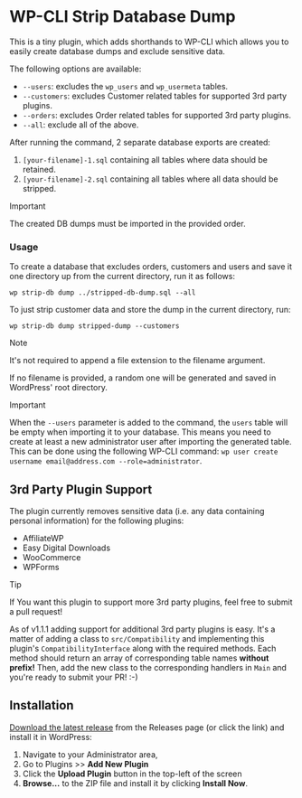 # WP-CLI Strip Database Dump

This is a tiny plugin, which adds shorthands to WP-CLI which allows you to easily create database dumps and exclude
sensitive data.

The following options are available:

- `--users`: excludes the `wp_users` and `wp_usermeta` tables.
- `--customers`: excludes Customer related tables for supported 3rd party plugins.
- `--orders`: excludes Order related tables for supported 3rd party plugins.
- `--all`: exclude all of the above.

After running the command, 2 separate database exports are created:

1. `[your-filename]-1.sql` containing all tables where data should be retained.
2. `[your-filename]-2.sql` containing all tables where all data should be stripped.

> [!IMPORTANT]
> The created DB dumps must be imported in the provided order.

### Usage

To create a database that excludes orders, customers and users and save it one directory up from the current directory,
run it as
follows:

````
wp strip-db dump ../stripped-db-dump.sql --all
````

To just strip customer data and store the dump in the current directory, run:

````
wp strip-db dump stripped-dump --customers
````

> [!NOTE]
> It's not required to append a file extension to the filename argument.

If no filename is provided, a random one will be generated and saved in WordPress' root directory.

> [!IMPORTANT]
> When the `--users` parameter is added to the command, the `users` table will be empty when importing it to your
> database. This means you need to create at least a new administrator user after importing the generated table. This
> can
> be done using the following
> WP-CLI command: `wp user create username email@address.com --role=administrator`.

## 3rd Party Plugin Support

The plugin currently removes sensitive data (i.e. any data containing personal information) for the following plugins:

* AffiliateWP
* Easy Digital Downloads
* WooCommerce
* WPForms

> [!TIP]
> If You want this plugin to support more 3rd party plugins, feel free to submit a pull request!

As of v1.1.1 adding support for additional 3rd party plugins is easy. It's a matter of adding a class to
`src/Compatibility` and implementing this plugin's `CompatibilityInterface` along with the required methods. Each method
should return an array of corresponding table names **without prefix!** Then, add the new class to the corresponding
handlers in `Main` and you're ready to submit your PR! :-)

## Installation

[Download the latest release](https://github.com/Dan0sz/strip-db-dump/releases/latest/download/daan-strip-db-dump.zip)
from the Releases page (or click the link) and install it in WordPress:

1. Navigate to your Administrator area,
2. Go to Plugins >> **Add New Plugin**
3. Click the **Upload Plugin** button in the top-left of the screen
4. **Browse...** to the ZIP file and install it by clicking **Install Now**.
